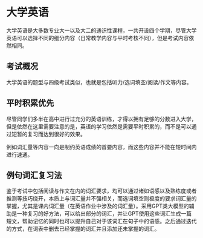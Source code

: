 # 大学英语

大学英语是大多数专业大一以及大二的通识性课程，一共开设四个学期，尽管大学英语可以选择不同的细分内容（日常教学内容与平时考核不同），但是考试内容依然相同。

## 考试概况

大学英语的题型与四级考试类似，也就是包括听力/选词填空/阅读/作文等内容。

## 平时积累优先

尽管同学们多半在高中进行过充分的英语训练，才得以拥有足够的分数进入大学，但是依然在这里需要注意的是，英语的学习依然是需要平时积累的，而不是可以通过短暂的复习而达到很好的效果。

例如词汇量等内容一向是制约英语成绩的首要内容，而这些内容并不能在短时间内进行速通。

## 例句词汇复习法

鉴于考试中包括阅读与作文在内的词汇要求，均可以通过诸如语感以及熟练度或者推测等技巧绕开，本质上与词汇量并不强相关，而选词填空则极度的要求词汇量的掌握，尤其是课内词汇量（在英语作业中涉及的词汇量）。采用GPT类大模型的辅助是一种复习的好方法，可以给出部分的词汇，并让GPT使用这些词汇生成一篇短文，帮助记忆的同时也可以提升自己对于该词汇在句子中的语感。之后通过迭代的方式，在词表中删去已经掌握的词汇并且添加还未掌握的词汇。
